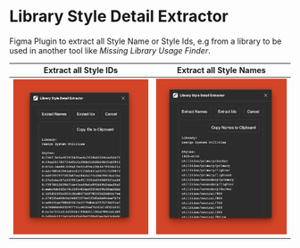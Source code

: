# Library Style Detail Extractor

Figma Plugin to extract all Style Name or Style Ids, e.g from a library to be used in another tool like _Missing Library Usage Finder_.

| Extract all Style IDs | Extract all Style Names |
| - | - |
| ![Screenshot of the Plugin showing all Style IDs in the current document](https://raw.githubusercontent.com/rangle/figma-plugin-library-style-detail-extractor/readme-assets/images/Plugin%20with%20ID%20results%20on%20red.png) | ![Screenshot of the Plugin showing all Style Names in the current document](https://raw.githubusercontent.com/rangle/figma-plugin-library-style-detail-extractor/readme-assets/images/Plugin%20with%20Name%20results%20on%20red.png) |

